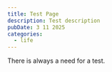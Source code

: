 ```yaml
---
title: Test Page
description: Test description
pubDate: 3 11 2025
categories:
  - life
---
```


There is always a need for a test.
